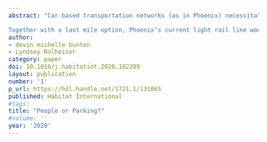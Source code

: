 ```yaml
---
abstract: "Car-based transportation networks (as in Phoenix) necessitate parking at origin and destination in order to establish a link––but the space devoted to parking lowers its ability to provide housing and consumer amenities. Walking and transit networks (as in Manhattan) have no such tradeoff, and a city reliant on them will be able to make fuller use of its land for productive purposes like amenities and housing. However, they hinder mobility in other ways: walking does not get you far, and using transit requires adhering to the routes and stops the city’s transit agency provides. In this paper, we develop and calibrate a spatial consumer city model to study what would happen if Phoenix banned cars, delineating the roles of parking conversion, of the light rail network, and of a last mile option. 

Together with a last mile option, Phoenix’s current light rail line would be able to sustain a meaningful (if smaller) population––but only if Phoenix converts its current parking to other uses. We then ask the reverse: what would happen if Manhattan required parking? The model indicates the island would essentially empty, as the declining capacity of each block lowers the vibrancy of the city, inducing still more residents to leave. Altogether, these model outcomes tell a story of agglomeration through com- plementarities. The transportation network and incumbent land use must ensure a high degree of access to jobs and amenities in order for enough people to choose to live in the city and thereby support those amenities."
author:
- devin michelle bunten
- Lyndsey Rolheiser
category: paper
doi: 10.1016/j.habitatint.2020.102289
layout: publication
number: '1'
p_url: https://hdl.handle.net/1721.1/131065
published: Habitat International
#tags:
title: "People or Parking?"
#volume: ''
year: '2020'
---
```


